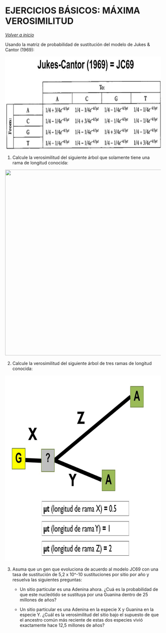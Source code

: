 # EJERCICIOS BÁSICOS: MÁXIMA VEROSIMILITUD

_[Volver a inicio](/README.md)_

Usando la matriz de probabilidad de sustitución del modelo de Jukes & Cantor (1969):

<p align="center">
  <img src="https://github.com/jaaguirresant/Sistematica-Filogenetica/blob/master/clase_7/p3.jpg" width="800" height="300" />
</p>

1. Calcule la verosimilitud del siguiente árbol que solamente tiene una rama de longitud conocida:

<p align="center">
  <img src="https://github.com/jaaguirresant/Sistematica-Filogenetica/blob/master/clase_7/p1.jpeg" width="600" height="600" />
</p>

2. Calcule la verosimilitud del siguiente árbol de tres ramas de longitud conocida:

<p align="center">
  <img src="https://github.com/jaaguirresant/Sistematica-Filogenetica/blob/master/clase_7/p2.jpg" width="600" height="600" />
</p>

3. Asuma que un gen que evoluciona de acuerdo al modelo JC69 con una tasa de sustitución de 5,2 x 10^-10 sustituciones por sitio por año y resuelva las siguientes preguntas:

   - Un sitio particular es una Adenina ahora. ¿Cuá es la probabilidad de que este nucleótido se sustituya por una Guanina dentro de 25 millones de años?
   
   - Un sitio particular es una Adenina en la especie X y Guanina en la especie Y. ¿Cuál es la verosimilitud del sitio bajo el supuesto de que el ancestro común más reciente de estas dos especies vivió exactamente hace 12,5 millones de años?
